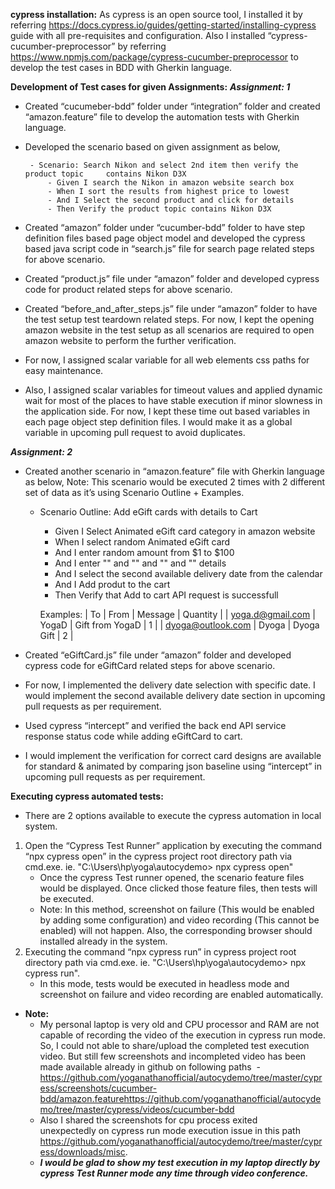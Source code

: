 **cypress installation:**
As cypress is an open source tool, I installed it by referring https://docs.cypress.io/guides/getting-started/installing-cypress guide with all pre-requisites and configuration.
Also I installed “cypress-cucumber-preprocessor” by referring https://www.npmjs.com/package/cypress-cucumber-preprocessor to develop the test cases in BDD with Gherkin language. 

**Development of Test cases for given Assignments:**
***Assignment: 1***
- Created “cucumeber-bdd” folder under “integration” folder and created “amazon.feature” file to develop the automation tests with Gherkin language.
- Developed the scenario based on given assignment as below,


       - Scenario: Search Nikon and select 2nd item then verify the product topic     contains Nikon D3X
           - Given I search the Nikon in amazon website search box
           - When I sort the results from highest price to lowest
           - And I Select the second product and click for details
           - Then Verify the product topic contains Nikon D3X

- Created “amazon” folder under “cucumber-bdd” folder to have step definition files based page object model and developed the cypress based java script code in “search.js” file for search page related steps for above scenario.
- Created “product.js” file under “amazon” folder and developed cypress code for product related steps for above scenario.
- Created “before_and_after_steps.js” file under “amazon” folder to have the test setup test teardown related steps. For now, I kept the opening amazon website in the test setup as all scenarios are required to open amazon website to perform the further verification.
- For now, I assigned scalar variable for all web elements css paths for easy maintenance.
- Also, I assigned scalar variables for timeout values and applied dynamic wait for most of the places to have stable execution if minor slowness in the application side. For now, I kept these time out based variables in each page object step definition files. I would make it as a global variable in upcoming pull request to avoid duplicates.

***Assignment: 2***
- Created another scenario in “amazon.feature” file with Gherkin language as below, Note: This scenario would be executed 2 times with 2 different set of data as it’s using Scenario Outline + Examples.
    - Scenario Outline: Add eGift cards with details to Cart
        - Given I Select Animated eGift card category in amazon
     website
        - When I select random Animated eGift card
        - And I enter random amount from $1 to $100
        - And I enter "<To>" and "<From>" and "<Message>" and 
		"<Quantity>" details
        - And I select the second available delivery date from the 
		calendar
        - And I Add produt to the cart
        - Then Verify that Add to cart API request is successfull

        Examples:
          | To                 | From  | Message          | Quantity |
          | yoga.d@gmail.com   | YogaD | Gift from YogaD  | 1 |
          | dyoga@outlook.com  | Dyoga | Dyoga Gift       | 2 |


- Created “eGiftCard.js” file under “amazon” folder and developed cypress code for eGiftCard related steps for above scenario.
- For now, I implemented the delivery date selection with specific date. I would implement the second available delivery date section in upcoming pull requests as per requirement.
- Used cypress “intercept” and verified the back end API service response status code while adding eGiftCard to cart.
- I would implement the verification for correct card designs are available for standard & animated by comparing json baseline using “intercept” in upcoming pull requests as per requirement.

**Executing cypress automated tests:**
- There are 2 options available to execute the cypress automation in local system.
1. Open the “Cypress Test Runner” application by executing the command “npx cypress open” in the cypress project root directory path via cmd.exe. ie. "C:\Users\hp\yoga\autocydemo> npx cypress open"
	- Once the cypress Test runner opened, the scenario feature files would be displayed. Once clicked those feature files, then tests will be executed. 
	- Note: In this method, screenshot on failure (This would be enabled by adding some configuration) and video recording (This cannot be enabled) will not happen. Also, the corresponding browser should installed already in the system.
2. Executing the command “npx cypress run” in cypress project root directory path via cmd.exe. ie. "C:\Users\hp\yoga\autocydemo> npx cypress run". 
    - In this mode, tests would be executed in headless mode and screenshot on failure and video recording are enabled automatically.
- **Note:** 
    - My personal laptop is very old and CPU processor and RAM are not capable of recording the video of the execution in cypress run mode. So, I could not able to share/upload the completed test execution video. But still few screenshots and incompleted video has been made available already in github on following paths  -https://github.com/yoganathanofficial/autocydemo/tree/master/cypress/screenshots/cucumber-bdd/amazon.featurehttps://github.com/yoganathanofficial/autocydemo/tree/master/cypress/videos/cucumber-bdd
    - Also I shared the screenshots for cpu process exited unexpectedly on cypress run mode execution issue in this path https://github.com/yoganathanofficial/autocydemo/tree/master/cypress/downloads/misc.
    - ***I would be glad to show my test execution in my laptop directly by cypress Test Runner mode any time through video conference.***
